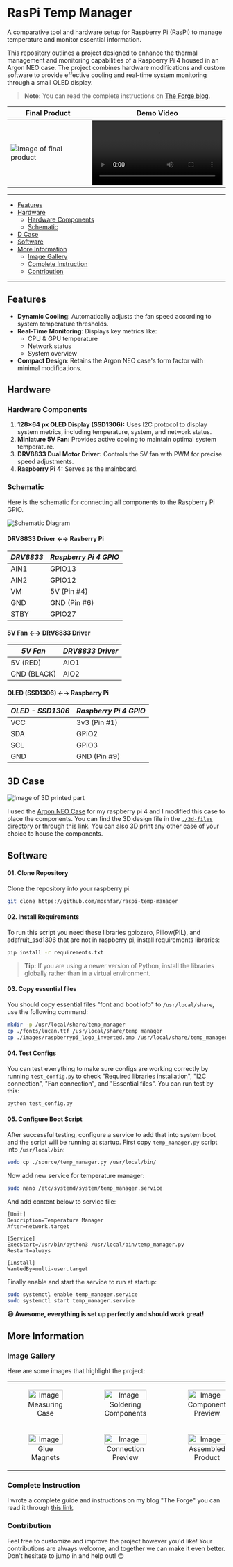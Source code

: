 # RasPi Temp Manager

A comparative tool and hardware setup for Raspberry Pi (RasPi) to manage temperature and monitor essential information.

This repository outlines a project designed to enhance the thermal management and monitoring capabilities of a Raspberry Pi 4 housed in an Argon NEO case. The project combines hardware modifications and custom software to provide effective cooling and real-time system monitoring through a small OLED display.

> **Note:** You can read the complete instructions on [The Forge blog]().

| Final Product | Demo Video |
|---|---|
|![Image of final product](./assets/images/device_final_preview.jpg)|![Video of final product](./assets/videos/preivew_video.mp4)|

---
<!-- TOC depthfrom:2 depthto:3 -->

- [Features](#features)
- [Hardware](#hardware)
    - [Hardware Components](#hardware-components)
    - [Schematic](#schematic)
- [D Case](#d-case)
- [Software](#software)
- [More Information](#more-information)
    - [Image Gallery](#image-gallery)
    - [Complete Instruction](#complete-instruction)
    - [Contribution](#contribution)

<!-- /TOC -->

<!-- /TOC -->

---

## Features
- **Dynamic Cooling**: Automatically adjusts the fan speed according to system temperature thresholds.
- **Real-Time Monitoring**: Displays key metrics like:
  - CPU & GPU temperature
  - Network status
  - System overview
- **Compact Design**: Retains the Argon NEO case's form factor with minimal modifications.

## Hardware

### Hardware Components

1. **128×64 px OLED Display (SSD1306):** Uses I2C protocol to display system metrics, including temperature, system, and network status.
2. **Miniature 5V Fan:** Provides active cooling to maintain optimal system temperature.
3. **DRV8833 Dual Motor Driver:** Controls the 5V fan with PWM for precise speed adjustments.
4. **Raspberry Pi 4:** Serves as the mainboard.

### Schematic

Here is the schematic for connecting all components to the Raspberry Pi GPIO.

![Schematic Diagram](./assets/images/diagram.png)

#### DRV8833 Driver ←→ Rasberry Pi
| *DRV8833* | *Raspberry Pi 4 GPIO* |
| --- | --- |
| AIN1 | GPIO13 |
| AIN2 | GPIO12 |
| VM | 5V (Pin #4) |
| GND | GND (Pin #6) |
| STBY | GPIO27 |

#### 5V Fan ←→ DRV8833 Driver
| *5V Fan* | *DRV8833 Driver* |
| --- | --- |
| 5V (RED) | AIO1 |
| GND (BLACK) | AIO2 |

#### OLED (SSD1306) ←→ Raspberry Pi
| *OLED - SSD1306* | *Raspberry Pi 4 GPIO* |
| --- | --- |
| VCC | 3v3 (Pin #1) |
| SDA | GPIO2 |
| SCL | GPIO3 |
| GND | GND (Pin #9) |



## 3D Case

![Image of 3D printed part](./assets/images/image_of_3d_print.jpg)

I used the [Argon NEO Case](https://argon40.com/products/argon-neo-case-for-raspberry-pi-4) for my raspberry pi 4 and I modified this case to place the components. You can find the 3D design file in the [`./3d-files` directory](./3d-files/) or through this [link](https://www.printables.com/model/1085113-rascase-raspberry-pi-argon-neo-case-add-on). You can also 3D print any other case of your choice to house the components. 

## Software

#### 01. Clone Repository

Clone the repository into your raspberry pi:

```bash
git clone https://github.com/mosnfar/raspi-temp-manager
```

#### 02. Install Requirements

To run this script you need these libraries gpiozero, Pillow(PIL), and adafruit_ssd1306 that are not in raspberry pi, install requirements libraries:

```bash
pip install -r requirements.txt
```

> **Tip:** If you are using a newer version of Python, install the libraries globally rather than in a virtual environment.

#### 03. Copy essential files

You should copy essential files "font and boot lofo" to `/usr/local/share`, use the following command:

```bash
mkdir -p /usr/local/share/temp_manager
cp ./fonts/lucan.ttf /usr/local/share/temp_manager
cp ./images/raspberrypi_logo_inverted.bmp /usr/local/share/temp_manager
```

#### 04. Test Configs

You can test everything to make sure configs are working correctly by running `test_config.py` to check "Required libraries installation", "I2C connection", "Fan connection", and "Essential files". You can run test by this:

```bash
python test_config.py
```

#### 05. Configure Boot Script

After successful testing, configure a service to add that into system boot and the script will be running at startup. First copy `temp_manager.py` script into `/usr/local/bin`:

```bash
sudo cp ./source/temp_manager.py /usr/local/bin/
```

Now add new service for temperature manager:

```bash
sudo nano /etc/systemd/system/temp_manager.service
```

And add content below to service file:

```
[Unit]
Description=Temperature Manager
After=network.target

[Service]
ExecStart=/usr/bin/python3 /usr/local/bin/temp_manager.py
Restart=always

[Install]
WantedBy=multi-user.target
```

Finally enable and start the service to run at startup:

```bash
sudo systemctl enable temp_manager.service
sudo systemctl start temp_manager.service
```

**:smiley: Awesome, everything is set up perfectly and should work great!**


## More Information

### Image Gallery
Here are some images that highlight the project:
<table>
    <tr>
        <td align="center">
            <figure>
                <img src="./assets/images/measuring_case.jpeg" style="width: 100%;" alt="Image">
                <figcaption>Measuring Case</figcaption>
            </figure>
        </td>
        <td align="center">
            <figure>
                <img src="./assets/images/soldering_components.jpeg" style="width: 100%;" alt="Image">
                <figcaption>Soldering Components</figcaption>
            </figure>
        </td>
        <td align="center">
            <figure>
                <img src="./assets/images/component_preview.jpeg" style="width: 100%;" alt="Image">
                <figcaption>Component Preview</figcaption>
            </figure>
    </tr>
    <tr>
        <td align="center">
            <figure>
                <img src="./assets/images/glue_magnets.jpeg" style="width: 100%;" alt="Image">
                <figcaption>Glue Magnets</figcaption>
            </figure>
        </td>
        <td align="center">
            <figure>
                <img src="./assets/images/connection.jpeg" style="width: 100%;" alt="Image">
                <figcaption>Connection Preview</figcaption>
            </figure>
        </td>
        <td align="center">
            <figure>
                <img src="./assets/images/assembled.jpeg" style="width: 100%;" alt="Image">
                <figcaption>Assembled Product</figcaption>
            </figure>
        </td>
    </tr>
</table>

### Complete Instruction
I wrote a complete guide and instructions on my blog "The Forge" you can read it through [this link]().

### Contribution
Feel free to customize and improve the project however you'd like! Your contributions are always welcome, and together we can make it even better. Don't hesitate to jump in and help out! 😊